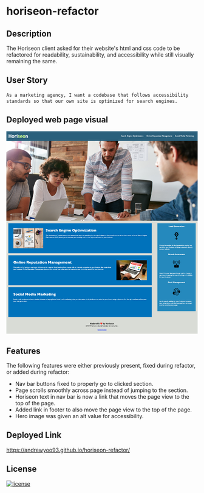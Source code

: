 # horiseon-refactor
## Description
The Horiseon client asked for their website's html and css code to be refactored for readability, sustainability, and accessibility while still visually remaining the same.

## User Story

```
As a marketing agency, I want a codebase that follows accessibility standards so that our own site is optimized for search engines.
```

## Deployed web page visual

![Horiseon webpage including nav bar which remains on screen, hero image, and segments with descriptions of the respective categories.](./assets/images/horiseon-full-page.png)

## Features
The following features were either previously present, fixed during refactor, or added during refactor:
* Nav bar buttons fixed to properly go to clicked section.
* Page scrolls smoothly across page instead of jumping to the section.
* Horiseon text in nav bar is now a link that moves the page view to the top of the page.
* Added link in footer to also move the page view to the top of the page.
* Hero image was given an alt value for accessibility.

## Deployed Link
https://andrewyoo93.github.io/horiseon-refactor/

## License
[![license](https://img.shields.io/badge/license-MIT-blue)](./LICENSE)
